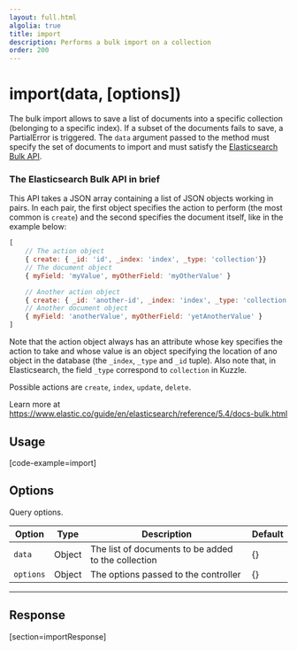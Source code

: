 ```yaml
---
layout: full.html
algolia: true
title: import
description: Performs a bulk import on a collection
order: 200
---
```


# import(data, [options])

The bulk import allows to save a list of documents into a specific collection (belonging to a specific index). If a subset of the documents fails to save, a PartialError is triggered. The `data` argument passed to the method must specify the set of documents to import and must satisfy the [Elasticsearch Bulk API](https://www.elastic.co/guide/en/elasticsearch/reference/5.4/docs-bulk.html).

### The Elasticsearch Bulk API in brief

This API takes a JSON array containing a list of JSON objects working in pairs. In each pair, the first object specifies the action to perform (the most common is `create`) and the second specifies the document itself, like in the example below:

```javascript
[
    // The action object
    { create: { _id: 'id', _index: 'index', _type: 'collection'}}
    // The document object
    { myField: 'myValue', myOtherField: 'myOtherValue' }

    // Another action object
    { create: { _id: 'another-id', _index: 'index', _type: 'collection'}}
    // Another document object
    { myField: 'anotherValue', myOtherField: 'yetAnotherValue' }
]
```

Note that the action object always has an attribute whose key specifies the action to take and whose value is an object specifying the location of ano object in the database (the `_index`, `_type` and `_id` tuple). Also note that, in Elasticsearch, the field `_type` correspond to `collection` in Kuzzle.

Possible actions are `create`, `index`, `update`, `delete`.

Learn more at https://www.elastic.co/guide/en/elasticsearch/reference/5.4/docs-bulk.html

## Usage

[code-example=import]

## Options

Query options.

| Option    | Type   | Description                                         | Default |
| --------- | ------ | --------------------------------------------------- | ------- |
| `data`    | Object | The list of documents to be added to the collection | {}      |
| `options` | Object | The options passed to the controller                | {}      |

---

## Response

[section=importResponse]
